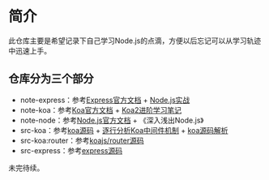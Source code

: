 # 简介

此仓库主要是希望记录下自己学习Node.js的点滴，方便以后忘记可以从学习轨迹中迅速上手。


## 仓库分为三个部分
- note-express：参考[Express官方文档](http://expressjs.com/) + [Node.js实战](https://github.com/ShadowWalker627/NodejsInAction/tree/master/code)
- note-koa：参考[Koa官方文档](https://koajs.com/) + [Koa2进阶学习笔记](https://github.com/chenshenhai/koa2-note)<br>
- note-node：参考[Node.js官方文档](https://nodejs.org/en/docs/) + 《深入浅出Node.js》
- src-koa：参考[koa源码](https://github.com/koajs/koa) + [逐行分析Koa中间件机制](https://juejin.im/post/5c7decbbe51d454a7c5e8474) + [koa源码解析](https://developers.weixin.qq.com/community/develop/article/doc/0000e4c9290bc069f3380e7645b813)
- src-koa:router：参考[koajs/router源码](https://github.com/koajs/router)
- src-express：参考[express源码](https://github.com/expressjs/express)

未完待续。
